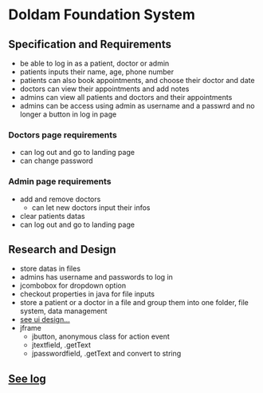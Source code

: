 # Doldam Foundation System

## Specification and Requirements
- be able to log in as a patient, doctor or admin
- patients inputs their name, age, phone number
- patients can also book appointments, and choose their doctor and date
- doctors can view their appointments and add notes
- admins can view all patients and doctors and their appointments
- admins can be access using admin as username and a passwrd and no longer a button in log in page
### Doctors page requirements
- can log out and go to landing page
- can change password
### Admin page requirements
- add and remove doctors
    * can let new doctors input their infos
- clear patients datas
- can log out and go to landing page

## Research and Design
- store datas in files
- admins has username and passwords to log in
- jcombobox for dropdown option
- checkout properties in java for file inputs
- store a patient or a doctor in a file and group them into one folder, file system, data management
- [see ui design...](https://www.figma.com/design/EdEPhH4b5q3pklxU35CCv0/Doldam-Foundation?node-id=0-1&t=ekH1hfgnL4D6Qpsm-1)
- jframe
    * jbutton, anonymous class for action event
    * jtextfield, .getText
    * jpasswordfield, .getText and convert to string

## [See log](log.md)
